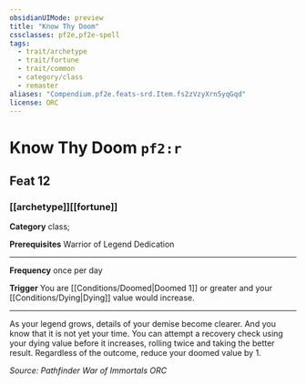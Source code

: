 ```yaml
---
obsidianUIMode: preview
title: "Know Thy Doom"
cssclasses: pf2e,pf2e-spell
tags:
  - trait/archetype
  - trait/fortune
  - trait/common
  - category/class
  - remaster
aliases: "Compendium.pf2e.feats-srd.Item.fs2zVzyXrn5yqGqd"
license: ORC
---
```

# Know Thy Doom `pf2:r`
## Feat 12
### [[archetype]][[fortune]]

**Category** class; 



**Prerequisites** Warrior of Legend Dedication
* * *
**Frequency** once per day

**Trigger** You are [[Conditions/Doomed|Doomed 1]] or greater and your [[Conditions/Dying|Dying]] value would increase.

* * *

As your legend grows, details of your demise become clearer. And you know that it is not yet your time. You can attempt a recovery check using your dying value before it increases, rolling twice and taking the better result. Regardless of the outcome, reduce your doomed value by 1.

*Source: Pathfinder War of Immortals*
*ORC*